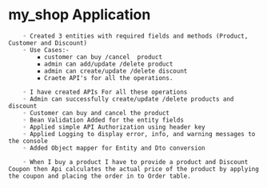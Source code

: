 # my_shop Application
      
        ◦ Created 3 entities with required fields and methods (Product, Customer and Discount)
        ◦ Use Cases:- 
            ▪ customer can buy /cancel  product
            ▪ admin can add/update /delete product
            ▪ admin can create/update /delete discount 
            ▪ Craete API's for all the operations.
              
        ◦ I have created APIs For all these operations
        ◦ Admin can successfully create/update /delete products and discount
        ◦ Customer can buy and cancel the product
        ◦ Bean Validation Added for the entity fields
        ◦ Applied simple API Authorization using header key
        ◦ Applied Logging to display error, info, and warning messages to the console
        ◦ Added Object mapper for Entity and Dto conversion
          
        ◦ When I buy a product I have to provide a product and Discount Coupon then Api calculates the actual price of the product by applying the coupon and placing the order in to Order table.

